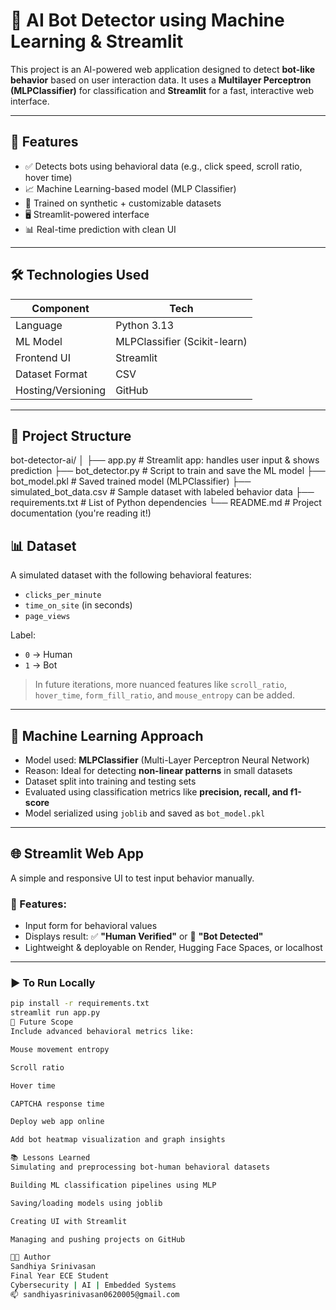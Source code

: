 # 🤖 AI Bot Detector using Machine Learning & Streamlit

This project is an AI-powered web application designed to detect **bot-like behavior** based on user interaction data. It uses a **Multilayer Perceptron (MLPClassifier)** for classification and **Streamlit** for a fast, interactive web interface.

---

## 📌 Features

- ✅ Detects bots using behavioral data (e.g., click speed, scroll ratio, hover time)
- 📈 Machine Learning-based model (MLP Classifier)
- 🧠 Trained on synthetic + customizable datasets
- 🖥️ Streamlit-powered interface
- 📊 Real-time prediction with clean UI

---

## 🛠️ Technologies Used

| Component          | Tech                         |
|-------------------|------------------------------|
| Language          | Python 3.13                  |
| ML Model          | MLPClassifier (Scikit-learn) |
| Frontend UI       | Streamlit                    |
| Dataset Format    | CSV                          |
| Hosting/Versioning| GitHub                       |

---

## 📂 Project Structure

bot-detector-ai/
│
├── app.py # Streamlit app: handles user input & shows prediction
├── bot_detector.py # Script to train and save the ML model
├── bot_model.pkl # Saved trained model (MLPClassifier)
├── simulated_bot_data.csv # Sample dataset with labeled behavior data
├── requirements.txt # List of Python dependencies
└── README.md # Project documentation (you're reading it!)

## 📊 Dataset

A simulated dataset with the following behavioral features:

- `clicks_per_minute`
- `time_on_site` (in seconds)
- `page_views`

Label:
- `0` → Human  
- `1` → Bot

> In future iterations, more nuanced features like `scroll_ratio`, `hover_time`, `form_fill_ratio`, and `mouse_entropy` can be added.

---

## 🧠 Machine Learning Approach

- Model used: **MLPClassifier** (Multi-Layer Perceptron Neural Network)
- Reason: Ideal for detecting **non-linear patterns** in small datasets
- Dataset split into training and testing sets
- Evaluated using classification metrics like **precision, recall, and f1-score**
- Model serialized using `joblib` and saved as `bot_model.pkl`

---

## 🌐 Streamlit Web App

A simple and responsive UI to test input behavior manually.

### 🔹 Features:
- Input form for behavioral values
- Displays result: ✅ **"Human Verified"** or 🤖 **"Bot Detected"**
- Lightweight & deployable on Render, Hugging Face Spaces, or localhost

---

### ▶️ To Run Locally

```bash
pip install -r requirements.txt
streamlit run app.py
🔮 Future Scope
Include advanced behavioral metrics like:

Mouse movement entropy

Scroll ratio

Hover time

CAPTCHA response time

Deploy web app online

Add bot heatmap visualization and graph insights

📚 Lessons Learned
Simulating and preprocessing bot-human behavioral datasets

Building ML classification pipelines using MLP

Saving/loading models using joblib

Creating UI with Streamlit

Managing and pushing projects on GitHub

👩‍💻 Author
Sandhiya Srinivasan
Final Year ECE Student
Cybersecurity | AI | Embedded Systems
📫 sandhiyasrinivasan0620005@gmail.com

